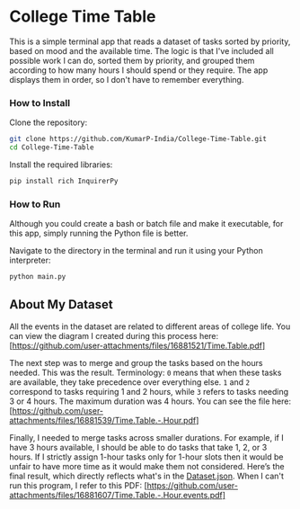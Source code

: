 # College Time Table

This is a simple terminal app that reads a dataset of tasks sorted by priority, based on mood and the available time. The logic is that I've included all possible work I can do, sorted them by priority, and grouped them according to how many hours I should spend or they require. The app displays them in order, so I don't have to remember everything.

### How to Install

Clone the repository:

```bash
git clone https://github.com/KumarP-India/College-Time-Table.git
cd College-Time-Table
```

Install the required libraries:

```bash
pip install rich InquirerPy
```

### How to Run

Although you could create a bash or batch file and make it executable, for this app, simply running the Python file is better.

Navigate to the directory in the terminal and run it using your Python interpreter:

```bash
python main.py
```

## About My Dataset

All the events in the dataset are related to different areas of college life. You can view the diagram I created during this process here: [https://github.com/user-attachments/files/16881521/Time.Table.pdf]

The next step was to merge and group the tasks based on the hours needed. This was the result. Terminology: `0` means that when these tasks are available, they take precedence over everything else. `1` and `2` correspond to tasks requiring 1 and 2 hours, while `3` refers to tasks needing 3 or 4 hours. The maximum duration was 4 hours. You can see the file here: [https://github.com/user-attachments/files/16881539/Time.Table.-.Hour.pdf]

Finally, I needed to merge tasks across smaller durations. For example, if I have 3 hours available, I should be able to do tasks that take 1, 2, or 3 hours. If I strictly assign 1-hour tasks only for 1-hour slots then it would be unfair to have more time as it would make them not considered. Here’s the final result, which directly reflects what's in the [Dataset.json](Dataset.json). When I can't run this program, I refer to this PDF: [https://github.com/user-attachments/files/16881607/Time.Table.-.Hour.events.pdf]

